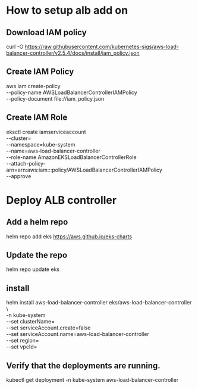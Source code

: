 # How to setup alb add on
## Download IAM policy

curl -O https://raw.githubusercontent.com/kubernetes-sigs/aws-load-balancer-controller/v2.5.4/docs/install/iam_policy.json

## Create IAM Policy
aws iam create-policy \
    --policy-name AWSLoadBalancerControllerIAMPolicy \
    --policy-document file://iam_policy.json

## Create IAM Role
eksctl create iamserviceaccount \
  --cluster=<your-cluster-name> \
  --namespace=kube-system \
  --name=aws-load-balancer-controller \
  --role-name AmazonEKSLoadBalancerControllerRole \
  --attach-policy-arn=arn:aws:iam::<your-aws-account-id>:policy/AWSLoadBalancerControllerIAMPolicy \
  --approve

# Deploy ALB controller
## Add a helm repo
helm repo add eks https://aws.github.io/eks-charts
## Update the repo
helm repo update eks
## install
helm install aws-load-balancer-controller eks/aws-load-balancer-controller \            
  -n kube-system \
  --set clusterName=<your-cluster-name> \
  --set serviceAccount.create=false \
  --set serviceAccount.name=aws-load-balancer-controller \
  --set region=<region> \
  --set vpcId=<your-vpc-id>

## Verify that the deployments are running.
kubectl get deployment -n kube-system aws-load-balancer-controller